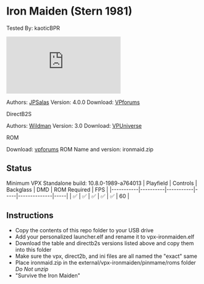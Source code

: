 # Iron Maiden (Stern 1981)
Tested By: kaoticBPR

![Table Preview](https://www.vpforums.org/index.php?app=downloads&module=display&section=screenshot&record=103817&id=14337&full=1)

Authors: [JPSalas](https://www.vpforums.org/index.php?showuser=277)
Version: 4.0.0
Download: [VPforums](https://www.vpforums.org/index.php?app=downloads&showfile=14337#)

DirectB2S

Authors: [Wildman](https://vpuniverse.com/profile/5-wildman/)
Version: 3.0
Download: [VPUniverse](https://vpuniverse.com/files/file/2455-iron-maiden-stern-1981/)

ROM

Download: [vpforums](https://www.vpforums.org/index.php?app=downloads&showfile=169)
ROM Name and version: ironmaid.zip

## Status 

Minimum VPX Standalone build: 10.8.0-1989-a764013
| Playfield | Controls | Backglass | DMD | ROM Required | FPS | 
|-----------|----------|-----------|-----|--------------|-----|
| :white_check_mark: | :white_check_mark: | :white_check_mark: | :white_check_mark: | :white_check_mark: | 60 |

## Instructions

- Copy the contents of this repo folder to your USB drive
- Add your personalized launcher.elf and rename it to vpx-ironmaiden.elf
- Download the table and directb2s versions listed above and copy them into this folder
- Make sure the vpx, direct2b, and ini files are all named the "exact" same
- Place ironmaid.zip in the external/vpx-ironmaiden/pinmame/roms folder *Do Not unzip*
- "Survive the Iron Maiden"

